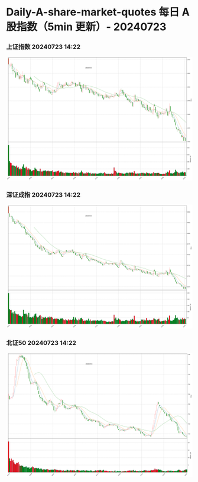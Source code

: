 
# Daily-A-share-market-quotes 每日 A 股指数（5min 更新）- 20240723

### 上证指数 20240723 14:22
![](./fig/2024/7/20240723-sh000001.png)

### 深证成指 20240723 14:22
![](./fig/2024/7/20240723-sz399001.png)

### 北证50 20240723 14:22
![](./fig/2024/7/20240723-bj899050.png)
